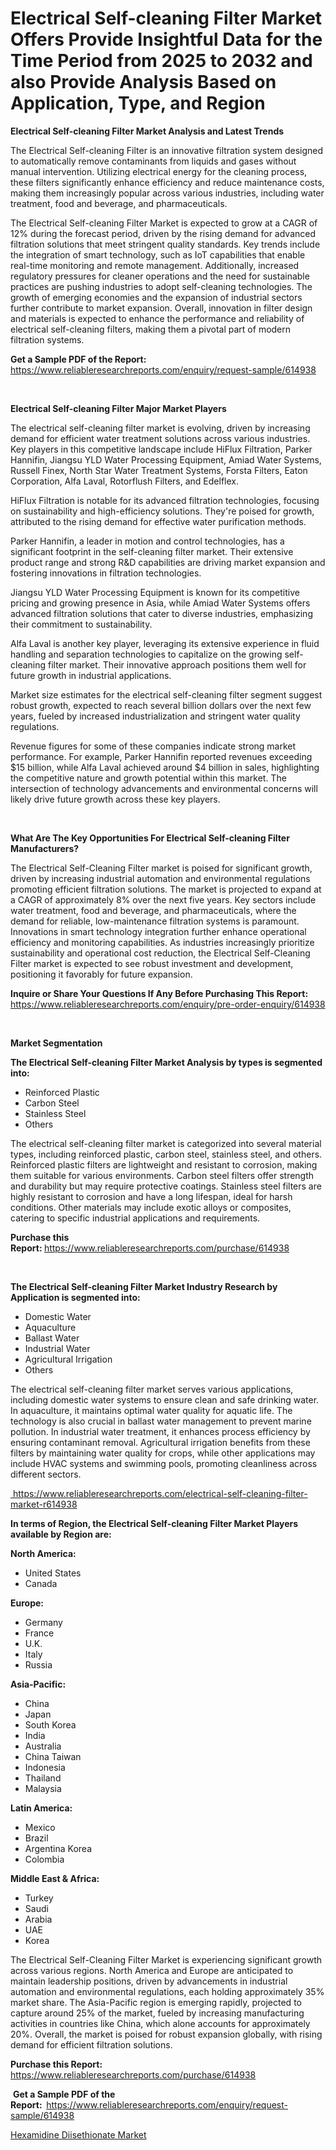 <p><h1>Electrical Self-cleaning Filter Market Offers Provide Insightful Data for the Time Period from 2025 to 2032 and also Provide Analysis Based on Application, Type, and Region</h1></p><p><strong>Electrical Self-cleaning Filter Market Analysis and Latest Trends</strong></p>
<p><p>The Electrical Self-cleaning Filter is an innovative filtration system designed to automatically remove contaminants from liquids and gases without manual intervention. Utilizing electrical energy for the cleaning process, these filters significantly enhance efficiency and reduce maintenance costs, making them increasingly popular across various industries, including water treatment, food and beverage, and pharmaceuticals. </p><p>The Electrical Self-cleaning Filter Market is expected to grow at a CAGR of 12% during the forecast period, driven by the rising demand for advanced filtration solutions that meet stringent quality standards. Key trends include the integration of smart technology, such as IoT capabilities that enable real-time monitoring and remote management. Additionally, increased regulatory pressures for cleaner operations and the need for sustainable practices are pushing industries to adopt self-cleaning technologies. The growth of emerging economies and the expansion of industrial sectors further contribute to market expansion. Overall, innovation in filter design and materials is expected to enhance the performance and reliability of electrical self-cleaning filters, making them a pivotal part of modern filtration systems.</p></p>
<p><strong>Get a Sample PDF of the Report:&nbsp;</strong> <a href="https://www.reliableresearchreports.com/enquiry/request-sample/614938?utm_campaign=3206&utm_medium=2&utm_source=Github&utm_content=ia&utm_term=24032025&utm_id=electrical-self-cleaning-filter">https://www.reliableresearchreports.com/enquiry/request-sample/614938</a></p>
<p>&nbsp;</p>
<p><strong>Electrical Self-cleaning Filter Major Market Players</strong></p>
<p><p>The electrical self-cleaning filter market is evolving, driven by increasing demand for efficient water treatment solutions across various industries. Key players in this competitive landscape include HiFlux Filtration, Parker Hannifin, Jiangsu YLD Water Processing Equipment, Amiad Water Systems, Russell Finex, North Star Water Treatment Systems, Forsta Filters, Eaton Corporation, Alfa Laval, Rotorflush Filters, and Edelflex.</p><p>HiFlux Filtration is notable for its advanced filtration technologies, focusing on sustainability and high-efficiency solutions. They're poised for growth, attributed to the rising demand for effective water purification methods.</p><p>Parker Hannifin, a leader in motion and control technologies, has a significant footprint in the self-cleaning filter market. Their extensive product range and strong R&D capabilities are driving market expansion and fostering innovations in filtration technologies.</p><p>Jiangsu YLD Water Processing Equipment is known for its competitive pricing and growing presence in Asia, while Amiad Water Systems offers advanced filtration solutions that cater to diverse industries, emphasizing their commitment to sustainability.</p><p>Alfa Laval is another key player, leveraging its extensive experience in fluid handling and separation technologies to capitalize on the growing self-cleaning filter market. Their innovative approach positions them well for future growth in industrial applications.</p><p>Market size estimates for the electrical self-cleaning filter segment suggest robust growth, expected to reach several billion dollars over the next few years, fueled by increased industrialization and stringent water quality regulations.</p><p>Revenue figures for some of these companies indicate strong market performance. For example, Parker Hannifin reported revenues exceeding $15 billion, while Alfa Laval achieved around $4 billion in sales, highlighting the competitive nature and growth potential within this market. The intersection of technology advancements and environmental concerns will likely drive future growth across these key players.</p></p>
<p>&nbsp;</p>
<p><strong>What Are The Key Opportunities For Electrical Self-cleaning Filter Manufacturers?</strong></p>
<p><p>The Electrical Self-Cleaning Filter market is poised for significant growth, driven by increasing industrial automation and environmental regulations promoting efficient filtration solutions. The market is projected to expand at a CAGR of approximately 8% over the next five years. Key sectors include water treatment, food and beverage, and pharmaceuticals, where the demand for reliable, low-maintenance filtration systems is paramount. Innovations in smart technology integration further enhance operational efficiency and monitoring capabilities. As industries increasingly prioritize sustainability and operational cost reduction, the Electrical Self-Cleaning Filter market is expected to see robust investment and development, positioning it favorably for future expansion.</p></p>
<p><strong>Inquire or Share Your Questions If Any Before Purchasing This Report:</strong> <a href="https://www.reliableresearchreports.com/enquiry/pre-order-enquiry/614938?utm_campaign=3206&utm_medium=2&utm_source=Github&utm_content=ia&utm_term=24032025&utm_id=electrical-self-cleaning-filter">https://www.reliableresearchreports.com/enquiry/pre-order-enquiry/614938</a></p>
<p>&nbsp;</p>
<p><strong>Market Segmentation</strong></p>
<p><strong>The Electrical Self-cleaning Filter Market Analysis by types is segmented into:</strong></p>
<p><ul><li>Reinforced Plastic</li><li>Carbon Steel</li><li>Stainless Steel</li><li>Others</li></ul></p>
<p><p>The electrical self-cleaning filter market is categorized into several material types, including reinforced plastic, carbon steel, stainless steel, and others. Reinforced plastic filters are lightweight and resistant to corrosion, making them suitable for various environments. Carbon steel filters offer strength and durability but may require protective coatings. Stainless steel filters are highly resistant to corrosion and have a long lifespan, ideal for harsh conditions. Other materials may include exotic alloys or composites, catering to specific industrial applications and requirements.</p></p>
<p><strong>Purchase this Report:&nbsp;</strong><a href="https://www.reliableresearchreports.com/purchase/614938?utm_campaign=3206&utm_medium=2&utm_source=Github&utm_content=ia&utm_term=24032025&utm_id=electrical-self-cleaning-filter">https://www.reliableresearchreports.com/purchase/614938</a></p>
<p>&nbsp;</p>
<p><strong>The Electrical Self-cleaning Filter Market Industry Research by Application is segmented into:</strong></p>
<p><ul><li>Domestic Water</li><li>Aquaculture</li><li>Ballast Water</li><li>Industrial Water</li><li>Agricultural Irrigation</li><li>Others</li></ul></p>
<p><p>The electrical self-cleaning filter market serves various applications, including domestic water systems to ensure clean and safe drinking water. In aquaculture, it maintains optimal water quality for aquatic life. The technology is also crucial in ballast water management to prevent marine pollution. In industrial water treatment, it enhances process efficiency by ensuring contaminant removal. Agricultural irrigation benefits from these filters by maintaining water quality for crops, while other applications may include HVAC systems and swimming pools, promoting cleanliness across different sectors.</p></p>
<p><a href="https://www.reliableresearchreports.com/electrical-self-cleaning-filter-market-r614938?utm_campaign=3206&utm_medium=2&utm_source=Github&utm_content=ia&utm_term=24032025&utm_id=electrical-self-cleaning-filter">&nbsp;https://www.reliableresearchreports.com/electrical-self-cleaning-filter-market-r614938</a></p>
<p><strong>In terms of Region, the Electrical Self-cleaning Filter Market Players available by Region are:</strong></p>
<p>
    <p> <strong> North America: </strong>
        <ul>
            <li>United States</li>
            <li>Canada</li>
        </ul>
        </p> 
    <p> <strong> Europe: </strong>
        <ul>
            <li>Germany</li>
            <li>France</li>
            <li>U.K.</li>
            <li>Italy</li>
            <li>Russia</li>
        </ul>
        </p> 
    <p> <strong> Asia-Pacific: </strong>
        <ul>
            <li>China</li>
            <li>Japan</li>
            <li>South Korea</li>
            <li>India</li>
            <li>Australia</li>
            <li>China Taiwan</li>
            <li>Indonesia</li>
            <li>Thailand</li>
            <li>Malaysia</li>
        </ul>
        </p> 
    <p> <strong> Latin America: </strong>
        <ul>
            <li>Mexico</li>
            <li>Brazil</li>
            <li>Argentina Korea</li>
            <li>Colombia</li>
        </ul>
        </p> 
    <p> <strong> Middle East & Africa: </strong>
        <ul>
            <li>Turkey</li>
            <li>Saudi</li>
            <li>Arabia</li>
            <li>UAE</li>
            <li>Korea</li>
        </ul>
    </p>
    </p>
<p><p>The Electrical Self-Cleaning Filter Market is experiencing significant growth across various regions. North America and Europe are anticipated to maintain leadership positions, driven by advancements in industrial automation and environmental regulations, each holding approximately 35% market share. The Asia-Pacific region is emerging rapidly, projected to capture around 25% of the market, fueled by increasing manufacturing activities in countries like China, which alone accounts for approximately 20%. Overall, the market is poised for robust expansion globally, with rising demand for efficient filtration solutions.</p></p>
<p><strong>Purchase this Report: </strong><a href="https://www.reliableresearchreports.com/purchase/614938?utm_campaign=3206&utm_medium=2&utm_source=Github&utm_content=ia&utm_term=24032025&utm_id=electrical-self-cleaning-filter">https://www.reliableresearchreports.com/purchase/614938</a></p>
<p>&nbsp;<strong>Get a Sample PDF of the Report:&nbsp;&nbsp;</strong><a href="https://www.reliableresearchreports.com/enquiry/request-sample/614938?utm_campaign=3206&utm_medium=2&utm_source=Github&utm_content=ia&utm_term=24032025&utm_id=electrical-self-cleaning-filter">https://www.reliableresearchreports.com/enquiry/request-sample/614938</a></p>
<p><strong></strong></p>
<p><p><a href="https://github.com/wynonachirei9/Market-Research-Report-List-1/blob/main/hexamidine-diisethionate-market.md?utm_campaign=3206&utm_medium=2&utm_source=Github&utm_content=ia&utm_term=24032025&utm_id=electrical-self-cleaning-filter">Hexamidine Diisethionate Market</a></p></p>